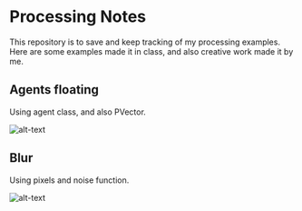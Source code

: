 # Processing Notes
This repository is to save and keep tracking of my processing examples. Here are some examples made it in class, and also creative work made it by me. 

## Agents floating
Using agent class, and also PVector. 

![alt-text](https://github.com/dnnxl/Processing-Notes/blob/master/Images/Agents%20floating.gif)

## Blur
Using pixels and noise function. 

![alt-text](https://github.com/dnnxl/Processing-Notes/blob/master/Images/Blur.gif)
